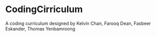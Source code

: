 # CodingCirriculum
A coding curriculum designed by Kelvin Chan, Farooq Dean, Fasbeer Eskander, Thomas Yenbamroong
